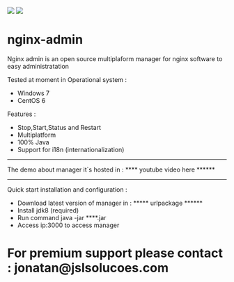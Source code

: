 [![][travis img]][travis]
[![][license img]][license]

[travis]:https://travis-ci.org/jslsolucoes/nginx-admin
[travis img]:https://travis-ci.org/jslsolucoes/nginx-admin.svg?branch=master

[license]:LICENSE
[license img]:https://img.shields.io/badge/License-Apache%202-blue.svg


# nginx-admin
Nginx admin is an open source multiplaform manager for nginx software to easy administratation 
 
Tested at moment in Operational system :
<ul>
	<li>Windows 7</li>
	<li>CentOS 6</li>
</ul>

Features :
<ul>
	<li>Stop,Start,Status and Restart</li>
	<li>Multiplatform</li>
	<li>100% Java</li>
	<li>Support for i18n (internationalization)</li>
</ul>


<hr/>
The demo about manager it`s hosted in : 
**** youtube video here ******

<hr/>
Quick start installation and configuration : 

* Download latest version of manager in : ***** urlpackage ******
* Install jdk8 (required)
* Run command java -jar ****.jar 
* Access ip:3000 to access manager


<h1>For premium support please contact : jonatan@jslsolucoes.com</h2>


